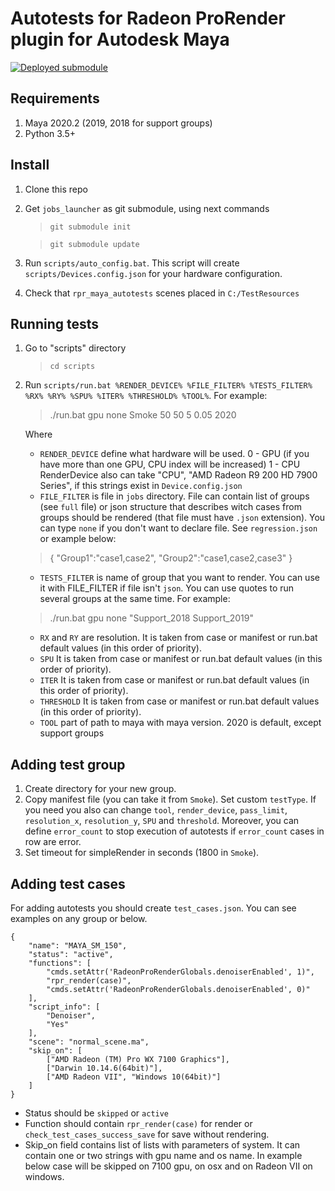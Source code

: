 # Autotests for Radeon ProRender plugin for Autodesk Maya

[![Deployed submodule](https://rpr.cis.luxoft.com/buildStatus/icon?job=Utils/jobs_launcher-Deploy&build=last&config=release-badge)](https://rpr.cis.luxoft.com/job/Utils/job/jobs_launcher-Deploy)

## Requirements
1. Maya 2020.2 (2019, 2018 for support groups)
2. Python 3.5+

## Install

1. Clone this repo
2. Get `jobs_launcher` as git submodule, using next commands
    >`git submodule init`

    >`git submodule update`
3. Run `scripts/auto_config.bat`. This script will create `scripts/Devices.config.json` for your hardware configuration.
4. Check that `rpr_maya_autotests` scenes placed in `C:/TestResources`

## Running tests

1. Go to "scripts" directory
   >`cd scripts`
2. Run `scripts/run.bat %RENDER_DEVICE% %FILE_FILTER% %TESTS_FILTER% %RX% %RY% %SPU% %ITER% %THRESHOLD% %TOOL%`. For example:

     > ./run.bat gpu none Smoke 50 50 5 0.05 2020

     Where
     * `RENDER_DEVICE` define what hardware will be used.
         0 - GPU (if you have more than one GPU, CPU index will be increased)
         1 - CPU
         RenderDevice also can take "CPU", "AMD Radeon R9 200  HD 7900 Series", if this strings exist in `Device.config.json`
     * `FILE_FILTER` is file in `jobs` directory. File can contain list of groups (see `full` file) or json structure that describes witch cases from groups should be rendered (that file must have `.json` extension). You can type `none` if you don't want to declare file. See `regression.json` or example below:
    > {
    "Group1":"case1,case2",
    "Group2":"case1,case2,case3"
    }
     * `TESTS_FILTER` is name of group that you want to render. You can use it with FILE_FILTER if file isn't `json`. You can use quotes to run several groups at the same time. For example:
    > ./run.bat gpu none "Support_2018 Support_2019"
     * `RX` and `RY` are resolution. It is taken from case or manifest or run.bat default values (in this order of priority).
     * `SPU` It is taken from case or manifest or run.bat default values (in this order of priority).
     * `ITER` It is taken from case or manifest or run.bat default values (in this order of priority).
     * `THRESHOLD` It is taken from case or manifest or run.bat default values (in this order of priority).
     * `TOOL` part of path to maya with maya version. 2020 is default, except support groups

## Adding test group

1. Create directory for your new group.
2. Copy manifest file (you can take it from `Smoke`). Set custom `testType`. If you need you also can change `tool`, `render_device`, `pass_limit`, `resolution_x`, `resolution_y`, `SPU` and `threshold`. Moreover, you can define `error_count` to stop execution of autotests if `error_count` cases in row are error.
3. Set timeout for simpleRender in seconds (1800 in `Smoke`).

## Adding test cases

For adding autotests you should create `test_cases.json`. You can see examples on any group or below.

    {
        "name": "MAYA_SM_150",
        "status": "active",
        "functions": [
            "cmds.setAttr('RadeonProRenderGlobals.denoiserEnabled', 1)",
            "rpr_render(case)",
            "cmds.setAttr('RadeonProRenderGlobals.denoiserEnabled', 0)"
        ],
        "script_info": [
            "Denoiser",
            "Yes"
        ],
        "scene": "normal_scene.ma",
        "skip_on": [
            ["AMD Radeon (TM) Pro WX 7100 Graphics"],
            ["Darwin 10.14.6(64bit)"],
            ["AMD Radeon VII", "Windows 10(64bit)"]
        ]
    }
* Status should be `skipped` or `active`
* Function should contain `rpr_render(case)` for render or `check_test_cases_success_save` for save without rendering.
* Skip_on field contains list of lists with parameters of system. It can contain one or two strings with gpu name and os name. In example below case will be skipped on 7100 gpu, on osx and on Radeon VII on windows.